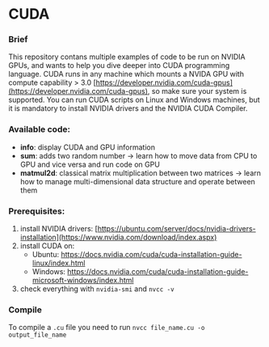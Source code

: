 # CUDA

### Brief
This repository contans multiple examples of code to be run on NVIDIA GPUs, and wants to help you dive deeper into CUDA programming language. CUDA runs in any machine which mounts a NVIDA GPU with compute capability > 3.0 [https://developer.nvidia.com/cuda-gpus](https://developer.nvidia.com/cuda-gpus), so make sure your system is supported. You can run CUDA scripts on Linux and Windows machines, but it is mandatory to install NVIDIA drivers and the NVIDIA CUDA Compiler.

### Available code:
- **info**: display CUDA and GPU information
- **sum**: adds two random number -> learn how to move data from CPU to GPU and vice versa and run code on GPU
- **matmul2d**: classical matrix multiplication between two matrices -> learn how to manage multi-dimensional data structure and operate between them

### Prerequisites:
1. install NVIDIA drivers: [https://ubuntu.com/server/docs/nvidia-drivers-installation](https://www.nvidia.com/download/index.aspx)
2. install CUDA on:
   - Ubuntu: https://docs.nvidia.com/cuda/cuda-installation-guide-linux/index.html
   - Windows: https://docs.nvidia.com/cuda/cuda-installation-guide-microsoft-windows/index.html
4. check everything with ```nvidia-smi``` and ```nvcc -v```

### Compile
To compile a ```.cu``` file you need to run ```nvcc file_name.cu -o output_file_name```
